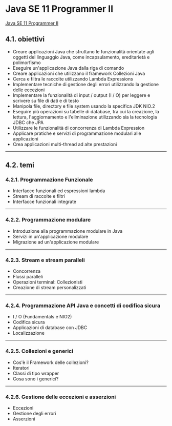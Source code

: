 
# Java SE 11 Programmer II

[Java SE 11 Programmer II](https://education.oracle.com/java/java-se/product_267)

## 4.1. obiettivi

* Creare applicazioni Java che sfruttano le funzionalità orientate agli oggetti del linguaggio Java, come incapsulamento, ereditarietà e polimorfismo
* Eseguire un'applicazione Java dalla riga di comando
* Creare applicazioni che utilizzano il framework Collezioni Java
* Cerca e filtra le raccolte utilizzando Lambda Expressions
* Implementare tecniche di gestione degli errori utilizzando la gestione delle eccezioni
* Implementare la funzionalità di input / output (I / O) per leggere e scrivere su file di dati e di testo
* Manipola file, directory e file system usando la specifica JDK NIO.2
* Eseguire più operazioni su tabelle di database, tra cui la creazione, la lettura, l'aggiornamento e l'eliminazione utilizzando sia la tecnologia JDBC che JPA
* Utilizzare le funzionalità di concorrenza di Lambda Expression
* Applicare pratiche e servizi di programmazione modulari alle applicazioni
* Crea applicazioni multi-thread ad alte prestazioni

---

## 4.2. temi


### 4.2.1. Programmazione Funzionale

* Interfacce funzionali ed espressioni lambda
* Stream di raccolte e filtri
* Interfacce funzionali integrate

---

### 4.2.2. Programmazione modulare

* Introduzione alla programmazione modulare in Java
* Servizi in un'applicazione modulare
* Migrazione ad un'applicazione modulare

---

### 4.2.3. Stream e stream paralleli

* Concorrenza
* Flussi paralleli
* Operazioni terminal: Collezionisti
* Creazione di stream personalizzati

---

### 4.2.4. Programmazione API Java e concetti di codifica sicura

* I / O (Fundamentals e NIO2)
* Codifica sicura
* Applicazioni di database con JDBC
* Localizzazione

---

### 4.2.5. Collezioni e generici

* Cos'è il Framework delle collezioni?
* Iteratori
* Classi di tipo wrapper
* Cosa sono i generici?

---

### 4.2.6. Gestione delle eccezioni e asserzioni

* Eccezioni
* Gestione degli errori
* Asserzioni
